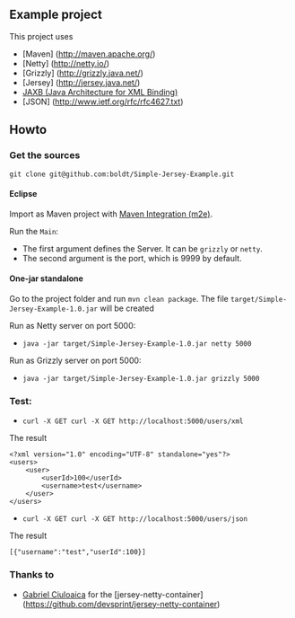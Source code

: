 ## Example project

This project uses

* [Maven] (http://maven.apache.org/)
* [Netty] (http://netty.io/)
* [Grizzly] (http://grizzly.java.net/)
* [Jersey] (http://jersey.java.net/)
* [JAXB (Java Architecture for XML Binding)](http://www.oracle.com/technetwork/articles/javase/index-140168.html)
* [JSON] (http://www.ietf.org/rfc/rfc4627.txt)

## Howto

### Get the sources

`git clone git@github.com:boldt/Simple-Jersey-Example.git`

#### Eclipse

Import as Maven project with [Maven Integration (m2e)](http://eclipse.org/m2e/).


Run the `Main`:

* The first argument defines the Server. It can be `grizzly` or `netty`.
* The second argument is the port, which is 9999 by default.

#### One-jar standalone

Go to the project folder and run `mvn clean package`.
The file `target/Simple-Jersey-Example-1.0.jar` will be created

Run as Netty server on port 5000:

  * `java -jar target/Simple-Jersey-Example-1.0.jar netty 5000`

Run as Grizzly server on port 5000:

  * `java -jar target/Simple-Jersey-Example-1.0.jar grizzly 5000`

### Test:

  * `curl -X GET curl -X GET http://localhost:5000/users/xml`

The result

	<?xml version="1.0" encoding="UTF-8" standalone="yes"?>
	<users>
		<user>
			<userId>100</userId>
			<username>test</username>
		</user>
	</users>


  * `curl -X GET curl -X GET http://localhost:5000/users/json`

The result


	[{"username":"test","userId":100}]


### Thanks to

* [Gabriel Ciuloaica](https://github.com/devsprint) for the [jersey-netty-container] (https://github.com/devsprint/jersey-netty-container)
